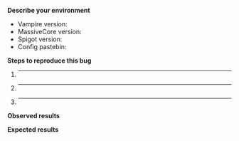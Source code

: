 **Describe your environment**
* Vampire version:
* MassiveCore version:
* Spigot version:
* Config pastebin:

**Steps to reproduce this bug**
<!--- Provide an unambiguous set of steps to reproduce this bug. -->
  1. _____
  2. _____
  3. _____

**Observed results**
<!--- Tell us what has happened. This can be a description -->
<!--- a screenshot posted on imgur.com or a log error output posted on pastebin.com. -->
<!--- Ideally, do a combination of all three. -->

**Expected results**
<!--- Tell us what should happen -->